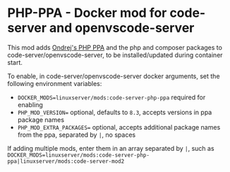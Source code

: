 # PHP-PPA - Docker mod for code-server and openvscode-server

This mod adds [Ondrej's PHP PPA](https://launchpad.net/~ondrej/+archive/ubuntu/php/+index) and the php and composer packages to code-server/openvscode-server, to be installed/updated during container start.

To enable, in code-server/openvscode-server docker arguments, set the following environment variables:
- `DOCKER_MODS=linuxserver/mods:code-server-php-ppa` required for enabling
- `PHP_MOD_VERSION=` optional, defaults to `8.3`, accepts versions in ppa package names
- `PHP_MOD_EXTRA_PACKAGES=` optional, accepts additional package names from the ppa, separated by `|`, no spaces

If adding multiple mods, enter them in an array separated by `|`, such as `DOCKER_MODS=linuxserver/mods:code-server-php-ppa|linuxserver/mods:code-server-mod2`
